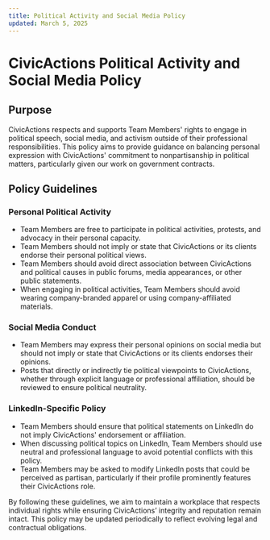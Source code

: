 ```yaml
---
title: Political Activity and Social Media Policy
updated: March 5, 2025
---
```


# CivicActions Political Activity and Social Media Policy

## Purpose

CivicActions respects and supports Team Members' rights to engage in political speech, social media, and activism outside of their professional responsibilities. This policy aims to provide guidance on balancing personal expression with CivicActions' commitment to nonpartisanship in political matters, particularly given our work on government contracts.

## Policy Guidelines

### Personal Political Activity
 - Team Members are free to participate in political activities, protests, and advocacy in their personal capacity.
 - Team Members should not imply or state that CivicActions or its clients endorse their personal political views.
 - Team Members should avoid direct association between CivicActions and political causes in public forums, media appearances, or other public statements.
 - When engaging in political activities, Team Members should avoid wearing company-branded apparel or using company-affiliated materials.


### Social Media Conduct
 - Team Members may express their personal opinions on social media but should not imply or state that CivicActions or its clients endorses their opinions.
 - Posts that directly or indirectly tie political viewpoints to CivicActions, whether through explicit language or professional affiliation, should be reviewed to ensure political neutrality.

### LinkedIn-Specific Policy
 - Team Members should ensure that political statements on LinkedIn do not imply CivicActions' endorsement or affiliation.
 - When discussing political topics on LinkedIn, Team Members should use neutral and professional language to avoid potential conflicts with this policy.
 - Team Members may be asked to modify LinkedIn posts that could be perceived as partisan, particularly if their profile prominently features their CivicActions role.

By following these guidelines, we aim to maintain a workplace that respects individual rights while ensuring CivicActions’ integrity and reputation remain intact. This policy may be updated periodically to reflect evolving legal and contractual obligations.
